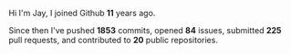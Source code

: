 Hi I'm Jay, I joined Github **11** years ago.

Since then I've pushed **1853** commits, opened **84** issues, submitted **225** pull requests, and contributed to **20** public repositories.
